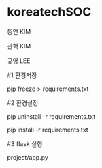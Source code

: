 # koreatechSOC

동연 KIM

관혁 KIM

규영 LEE

#1 환경저장

pip freeze > requirements.txt

#2 환경설정

pip uninstall -r requirements.txt

pip install -r requirements.txt


#3 flask 실행

project/app.py
